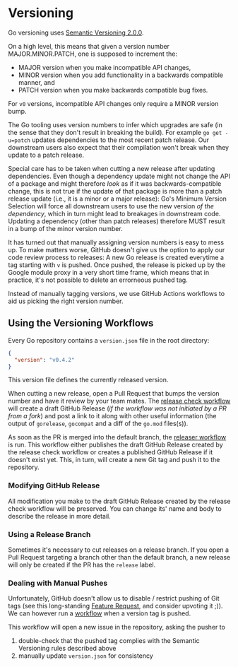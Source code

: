 # Versioning

Go versioning uses [Semantic Versioning 2.0.0](https://semver.org/).

On a high level, this means that given a version number MAJOR.MINOR.PATCH, one is supposed to increment the:

* MAJOR version when you make incompatible API changes,
* MINOR version when you add functionality in a backwards compatible manner, and
* PATCH version when you make backwards compatible bug fixes.

For `v0` versions, incompatible API changes only require a MINOR version bump.

The Go tooling uses version numbers to infer which upgrades are safe (in the sense that they don't result in breaking the build). For example `go get -u=patch` updates dependencies to the most recent patch release. Our downstream users also expect that their compilation won't break when they update to a patch release.

Special care has to be taken when cutting a new release after updating dependencies. Even though a dependency update might not change the API of a package and might therefore _look_ as if it was backwards-compatible change, this is not true if the update of that package is more than a patch release update (i.e., it is a minor or a major release): Go's Minimum Version Selection will force all downstream users to use the new version _of the dependency_, which in turn might lead to breakages in downstream code. Updating a dependency (other than patch releases) therefore MUST result in a bump of the minor version number.

It has turned out that manually assigning version numbers is easy to mess up. To make matters worse, GitHub doesn't give us the option to apply our code review process to releases: A new Go release is created everytime a tag starting with `v` is pushed. Once pushed, the release is picked up by the Google module proxy in a very short time frame, which means that in practice, it's not possible to delete an errorneous pushed tag.

Instead of manually tagging versions, we use GitHub Actions workflows to aid us picking the right version number.

## Using the Versioning Workflows

Every Go repository contains a `version.json` file in the root directory:
```json
{
  "version": "v0.4.2"
}
```

This version file defines the currently released version.

When cutting a new release, open a Pull Request that bumps the version number and have it review by your team mates.
The [release check workflow](.github/workflows/release-check.yml) will create a draft GitHub Release (_if the workflow was not initiated by a PR from a fork_) and post a link to it along with other useful information (the output of `gorelease`, `gocompat` and a diff of the `go.mod` files(s)).

As soon as the PR is merged into the default branch, the [releaser workflow](.github/workflows/releaser.yml) is run. This workflow either publishes the draft GitHub Release created by the release check workflow or creates a published GitHub Release if it doesn't exist yet. This, in turn, will create a new Git tag and push it to the repository.

### Modifying GitHub Release

All modification you make to the draft GitHub Release created by the release check workflow will be preserved. You can change its' name and body to describe the release in more detail.

### Using a Release Branch

Sometimes it's necessary to cut releases on a release branch. If you open a Pull Request targeting a branch other than the default branch, a new release will only be created if the PR has the `release` label.

### Dealing with Manual Pushes

Unfortunately, GitHub doesn't allow us to disable / restrict pushing of Git tags (see this long-standing [Feature Request](https://github.community/t/feature-request-protected-tags/1742), and consider upvoting it ;)). We can however run a [workflow](.github/workflows/tagpush.yml) when a version tag is pushed.

This workflow will open a new issue in the repository, asking the pusher to
1. double-check that the pushed tag complies with the Semantic Versioning rules described above
2. manually update `version.json` for consistency
